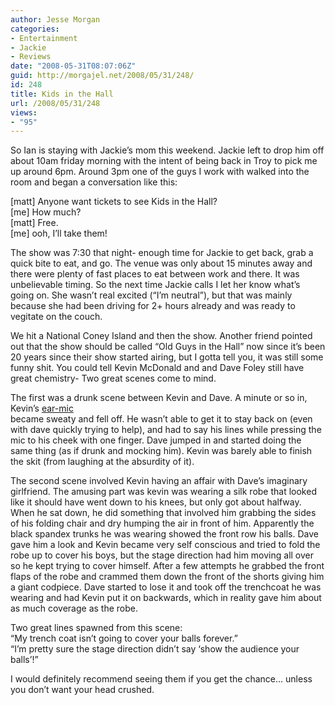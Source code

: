 ```yaml
---
author: Jesse Morgan
categories:
- Entertainment
- Jackie
- Reviews
date: "2008-05-31T08:07:06Z"
guid: http://morgajel.net/2008/05/31/248/
id: 248
title: Kids in the Hall
url: /2008/05/31/248
views:
- "95"
---
```


So Ian is staying with Jackie’s mom this weekend. Jackie left to drop him off about 10am friday morning with the intent of being back in Troy to pick me up around 6pm. Around 3pm one of the guys I work with walked into the room and began a conversation like this:

\[matt\] Anyone want tickets to see Kids in the Hall?  
\[me\] How much?  
\[matt\] Free.  
\[me\] ooh, I’ll take them!

The show was 7:30 that night- enough time for Jackie to get back, grab a quick bite to eat, and go. The venue was only about 15 minutes away and there were plenty of fast places to eat between work and there. It was unbelievable timing. So the next time Jackie calls I let her know what’s going on. She wasn’t real excited (“I’m neutral”), but that was mainly because she had been driving for 2+ hours already and was ready to vegitate on the couch.

We hit a National Coney Island and then the show. Another friend pointed out that the show should be called “Old Guys in the Hall” now since it’s been 20 years since their show started airing, but I gotta tell you, it was still some funny shit. You could tell Kevin McDonald and and Dave Foley still have great chemistry- Two great scenes come to mind.

The first was a drunk scene between Kevin and Dave. A minute or so in, Kevin’s [ear-mic](http://images.google.com/images?um=1&hl=en&safe=active&q=microphone+stage+over+the+ear+&btnG=Search+Images)  
 became sweaty and fell off. He wasn’t able to get it to stay back on (even with dave quickly trying to help), and had to say his lines while pressing the mic to his cheek with one finger. Dave jumped in and started doing the same thing (as if drunk and mocking him). Kevin was barely able to finish the skit (from laughing at the absurdity of it).

The second scene involved Kevin having an affair with Dave’s imaginary girlfriend. The amusing part was kevin was wearing a silk robe that looked like it should have went down to his knees, but only got about halfway. When he sat down, he did something that involved him grabbing the sides of his folding chair and dry humping the air in front of him. Apparently the black spandex trunks he was wearing showed the front row his balls. Dave gave him a look and Kevin became very self conscious and tried to fold the robe up to cover his boys, but the stage direction had him moving all over so he kept trying to cover himself. After a few attempts he grabbed the front flaps of the robe and crammed them down the front of the shorts giving him a giant codpiece. Dave started to lose it and took off the trenchcoat he was wearing and had Kevin put it on backwards, which in reality gave him about as much coverage as the robe.

Two great lines spawned from this scene:  
“My trench coat isn’t going to cover your balls forever.”  
“I’m pretty sure the stage direction didn’t say ‘show the audience your balls’!”

I would definitely recommend seeing them if you get the chance… unless you don’t want your head crushed.